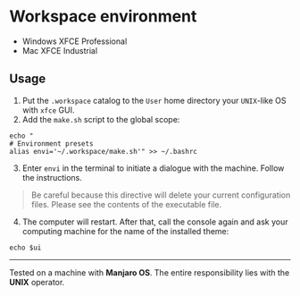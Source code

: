 # Workspace environment

- Windows XFCE Professional
- Mac XFCE Industrial

## Usage

1. Put the `.workspace` catalog to the `User` home directory your `UNIX`-like OS with `xfce` GUI.
2. Add the `make.sh` script to the global scope:

```
echo "
# Environment presets
alias envi='~/.workspace/make.sh'" >> ~/.bashrc
```

3. Enter `envi` in the terminal to initiate a dialogue with the machine. Follow the instructions.

> Be careful because this directive will delete your current configuration files. Please see the contents of the executable file.

4. The computer will restart. After that, call the console again and ask your computing machine for the name of the installed theme:

```
echo $ui
```

---

Tested on a machine with **Manjaro OS**. The entire responsibility lies with the **UNIX** operator.